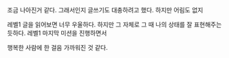 
조금 나아진거 같다. 
그래서인지 글쓰기도 대충하려고 했다. 
하지만 어림도 없지

레벨1 글을 읽어보면 너무 우울하다. 
하지만 그 자체로 그 때 나의 상태를 잘 표현해주는듯하다.
레벨1 마지막 미션을 진행하면서 




행복한 사람에 한 걸음 가까워진 것 같다.

